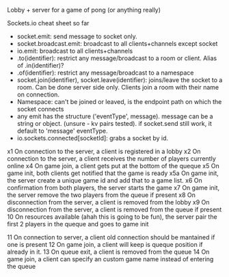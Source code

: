 Lobby + server for a game of pong (or anything really)


Sockets.io cheat sheet so far
- socket.emit: send message to socket only.
- socket.broadcast.emit: broadcast to all clients+channels except socket
- io.emit: broadcast to all clients+channels
- .to(identifier): restrict any message/broadcast to a room or client. Alias of .in(identifier)?
- .of(identifier): restrict any message/broadcast to a namespace
- socket.join(identifier), socket.leave(identifier): joins/leave the socket to a room. Can be done server side only. Clients join a room with their name on connection.
- Namespace: can't be joined or leaved, is the endpoint path on which the socket connects
- any emit has the structure ('eventType', message). message can be a string or object. (unsure - kv pairs tested). if socket.send still work, it default to 'message' eventType.
- io.sockets.connected[socketId]: grabs a socket by id.


x1 On connection to the server, a client is registered in a lobby
x2 On connection to the server, a client receives the number of players currently online
x4 On game join, a client gets put at the bottom of the queque
x5 On game init, both clients get notified that the game is ready
x5a On game init, the server create a unique game id and add that to a game list.
x6 On confirmation from both players, the server starts the game
x7 On game init, the server remove the two players from the queue if present
x8 On disconnection from the server, a client is removed from the lobby
x9 On disconnection from the server, a client is removed from the queue if present
10 On resources available (ahah this is going to be fun), the server pair the first 2 players in the queque and goes to game init

11 On connection to server, a client old connection should be mantained if one is present
12 On game join, a client will keep is queque position if already in it.
13 On queue exit, a client is removed from the queue
14 On game join, a client can specify an custom game name instead of entering the queue
